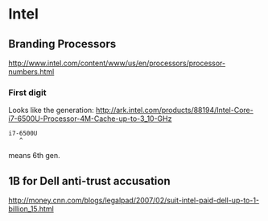 # Intel

## Branding Processors

<http://www.intel.com/content/www/us/en/processors/processor-numbers.html>

### First digit

Looks like the generation: <http://ark.intel.com/products/88194/Intel-Core-i7-6500U-Processor-4M-Cache-up-to-3_10-GHz>

    i7-6500U
       ^

means 6th gen.

## 1B for Dell anti-trust accusation

http://money.cnn.com/blogs/legalpad/2007/02/suit-intel-paid-dell-up-to-1-billion_15.html
